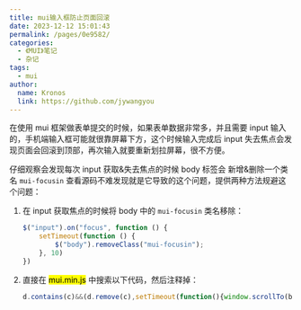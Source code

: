 ```yaml
---
title: mui输入框防止页面回滚
date: 2023-12-12 15:01:43
permalink: /pages/0e9582/
categories:
  - 《MUI》笔记
  - 杂记
tags:
  - mui
author: 
  name: Kronos
  link: https://github.com/jywangyou
---
```



在使用 mui 框架做表单提交的时候，如果表单数据非常多，并且需要 input 输入的，手机端输入框可能就很靠屏幕下方，这个时候输入完成后 input 失去焦点会发现页面会回滚到顶部，再次输入就要重新划拉屏幕，很不方便。

仔细观察会发现每次 input 获取&失去焦点的时候 body 标签会 新增&删除一个类名  `mui-focusin` 查看源码不难发现就是它导致的这个问题，提供两种方法规避这个问题：

1. 在 input 获取焦点的时候将 body 中的 `mui-focusin` 类名移除：

   ```js
   $("input").on("focus", function () {
       setTimeout(function () {
           $("body").removeClass("mui-focusin");
       }, 10)
   })
   ```

2. 直接在 <mark>mui.min.js</mark> 中搜索以下代码，然后注释掉：

   ```js
   d.contains(c)&&(d.remove(c),setTimeout(function(){window.scrollTo(b.body.scrollLeft,b.body.scrollTop)},20))
   ```

   


